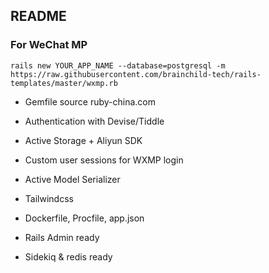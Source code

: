## README

### For WeChat MP
`rails new YOUR_APP_NAME --database=postgresql -m https://raw.githubusercontent.com/brainchild-tech/rails-templates/master/wxmp.rb`

* Gemfile source ruby-china.com

* Authentication with Devise/Tiddle

* Active Storage + Aliyun SDK

* Custom user sessions for WXMP login

* Active Model Serializer

* Tailwindcss

* Dockerfile, Procfile, app.json

* Rails Admin ready

* Sidekiq & redis ready
